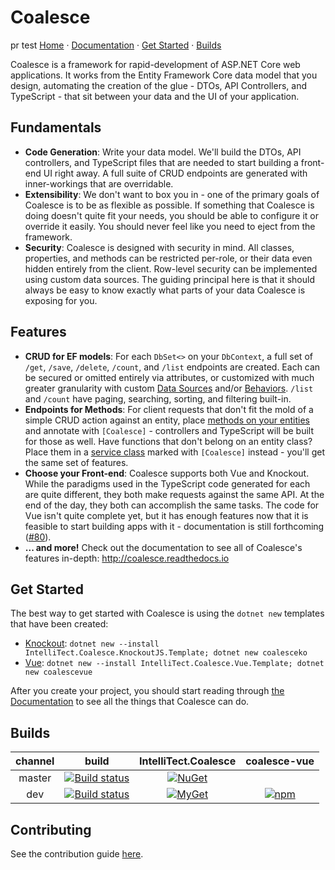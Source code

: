 # Coalesce  
pr test
[Home](http://coalesce.intellitect.com/) &middot; [Documentation](http://coalesce.readthedocs.io) &middot; [Get Started](#Get-Started) &middot; [Builds](#Builds)

Coalesce is a framework for rapid-development of ASP.NET Core web applications. It works from the Entity Framework Core data model that you design, automating the creation of the glue - DTOs, API Controllers, and TypeScript - that sit between your data and the UI of your application. 

## Fundamentals

* **Code Generation**: Write your data model. We'll build the DTOs, API controllers, and TypeScript files that are needed to start building a front-end UI right away. A full suite of CRUD endpoints are generated with inner-workings that are overridable.
* **Extensibility**: We don't want to box you in - one of the primary goals of Coalesce is to be as flexible as possible. If something that Coalesce is doing doesn't quite fit your needs, you should be able to configure it or override it easily. You should never feel like you need to eject from the framework.
* **Security**: Coalesce is designed with security in mind. All classes, properties, and methods can be restricted per-role, or their data even hidden entirely from the client. Row-level security can be implemented using custom data sources. The guiding principal here is that it should always be easy to know exactly what parts of your data Coalesce is exposing for you.

## Features

* **CRUD for EF models**: For each `DbSet<>` on your `DbContext`, a full set of `/get`, `/save`, `/delete`, `/count`, and `/list` endpoints are created. Each can be secured or omitted entirely via attributes, or customized with much greater granularity with custom [Data Sources](http://coalesce.readthedocs.io/en/latest/pages/modeling/model-components/data-sources/) and/or [Behaviors](http://coalesce.readthedocs.io/en/latest/pages/modeling/model-components/behaviors/). `/list` and `/count` have paging, searching, sorting, and filtering built-in.
* **Endpoints for Methods**: For client requests that don't fit the mold of a simple CRUD action against an entity, place [methods on your entities](http://coalesce.readthedocs.io/en/latest/pages/modeling/model-components/methods/) and annotate with `[Coalesce]` - controllers and TypeScript will be built for those as well. Have functions that don't belong on an entity class? Place them in a [service class](http://coalesce.readthedocs.io/en/latest/pages/modeling/model-types/services/) marked with `[Coalesce]` instead - you'll get the same set of features.
* **Choose your Front-end**: Coalesce supports both Vue and Knockout. While the paradigms used in the TypeScript code generated for each are quite different, they both make requests against the same API. At the end of the day, they both can accomplish the same tasks. The code for Vue isn't quite complete yet, but it has enough features now that it is feasible to start building apps with it - documentation is still forthcoming ([#80](https://github.com/IntelliTect/Coalesce/issues/80)).
* **... and more!** Check out the documentation to see all of Coalesce's features in-depth: http://coalesce.readthedocs.io

## Get Started

The best way to get started with Coalesce is using the `dotnet new` templates that have been created:

* [Knockout](https://github.com/IntelliTect/Coalesce.KnockoutJS.Template): `dotnet new --install IntelliTect.Coalesce.KnockoutJS.Template; dotnet new coalesceko`
* [Vue](https://github.com/IntelliTect/Coalesce.Vue.Template): `dotnet new --install IntelliTect.Coalesce.Vue.Template; dotnet new coalescevue`

After you create your project, you should start reading through [the Documentation](http://coalesce.readthedocs.io) to see all the things that Coalesce can do.

## Builds
|channel|build|IntelliTect.Coalesce|coalesce-vue
|:--:|:--:|:--:|:--:
|master|[![Build status](https://intellitect.visualstudio.com/Coalesce/_apis/build/status/Coalesce%20Build?branchName=dev)](https://intellitect.visualstudio.com/Coalesce/_build/latest?definitionId=64)|[![NuGet](https://img.shields.io/nuget/v/IntelliTect.Coalesce.svg)](https://www.nuget.org/packages/IntelliTect.Coalesce)
|dev|[![Build status](https://intellitect.visualstudio.com/Coalesce/_apis/build/status/Coalesce%20Build?branchName=dev)](https://intellitect.visualstudio.com/Coalesce/_build/latest?definitionId=62)|[![MyGet](https://img.shields.io/myget/intellitect-coalesce/v/IntelliTect.Coalesce.svg?label=myget)](https://www.myget.org/feed/intellitect-coalesce/package/nuget/IntelliTect.Coalesce)|[![npm](https://img.shields.io/npm/v/coalesce-vue/dev.svg)](http://google.com)


## Contributing

See the contribution guide [here](CONTRIBUTING.md).
